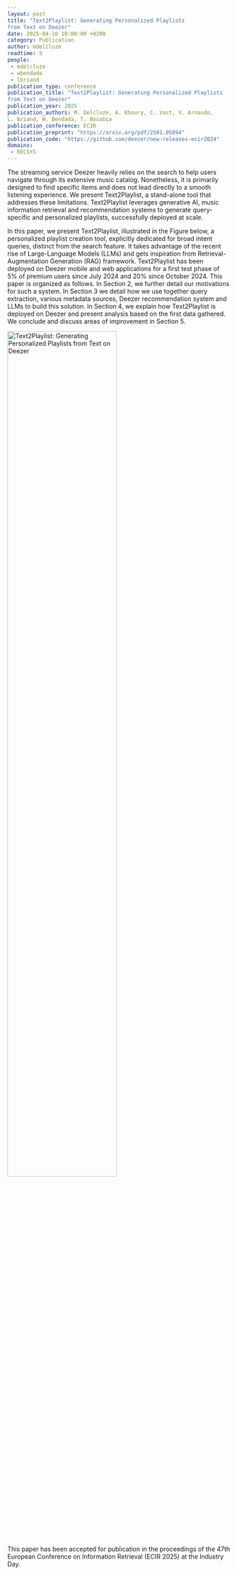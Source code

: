 ```yaml
---
layout: post
title: "Text2Playlist: Generating Personalized Playlists
from Text on Deezer"
date: 2025-04-10 10:00:00 +0200
category: Publication
author: mdelcluze
readtime: 5
people:
 - mdelcluze
 - wbendada
 - lbriand
publication_type: conference
publication_title: "Text2Playlist: Generating Personalized Playlists
from Text on Deezer"
publication_year: 2025
publication_authors: M. Delcluze, A. Khoury, C. Vast, V. Arnaudo,
L. Briand, W. Bendada, T. Bouabça
publication_conference: ECIR
publication_preprint: "https://arxiv.org/pdf/2501.05894"
publication_code: "https://github.com/deezer/new-releases-ecir2024"
domains: 
 - RECSYS
---
```


The streaming service Deezer heavily relies on the search to help users navigate through its extensive music catalog. Nonetheless, it is primarily designed to find specific items and does not lead directly to a smooth listening experience. We present Text2Playlist, a stand-alone
tool that addresses these limitations. Text2Playlist leverages generative AI, music information retrieval and recommendation systems to generate query-specific and personalized playlists, successfully deployed at scale.

In this paper, we present Text2Playlist, illustrated in the Figure below, a personalized playlist creation tool, explicitly dedicated for broad intent queries, distinct from the search feature. It takes advantage of the recent rise of Large-Language Models (LLMs) and gets inspiration from Retrieval-Augmentation Generation (RAG) framework. Text2Playlist has been deployed on Deezer mobile and web applications for a first test phase of 5\% of premium users since July 2024 and 20\% since October 2024. This paper is organized as follows. In Section 2, we further detail our motivations for such a system. In Section 3 we detail how we use together query extraction, various metadata sources, Deezer recommendation system and LLMs to build this solution. In Section 4, we explain how Text2Playlist is deployed on Deezer and present analysis based on the first data gathered. We conclude and discuss areas of improvement in Section 5.

<div class="publication-illustration">
    <img
        style="width: 70%;"
        src="{{ '/static/images/publis/delcluze25ecir/generativeAIproto.png' | prepend: site.url }}"
        alt="Text2Playlist: Generating Personalized Playlists from Text on Deezer"/>
</div>

This paper has been accepted for publication in the proceedings of the 47th European Conference on Information Retrieval (ECIR 2025) at the Industry Day.
